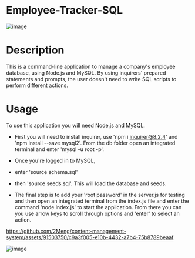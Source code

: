# Employee-Tracker-SQL

![image](https://github.com/2Meng/content-management-system/assets/91503750/e0718fe1-ea7b-42d0-9cd6-6f065ba6ee05)

# Description
This is a command-line application to manage a company's employee database, using Node.js and MySQL. By using inquirers' prepared statements and prompts, the user doesn't need to write SQL scripts to perform different actions.

# Usage
To use this application you will need Node.js and MySQL. 

- First you will need to install inquirer, use 'npm i inquirer@8.2.4' and 'npm install --save mysql2'. From the db folder open an integrated terminal and enter 'mysql -u root -p'.
  
- Once you're logged in to MySQL,
- enter 'source schema.sql'
- then 'source seeds.sql'.
This will load the database and seeds.

- The final step is to add your 'root password' in the server.js for testing and then open an integrated terminal from the index.js file and enter the command 'node index.js' to start the application. From there you can you use arrow keys to scroll through options and 'enter' to select an action.


https://github.com/2Meng/content-management-system/assets/91503750/c9a3f005-e10b-4432-a7b4-75b8789beaaf


![image](https://github.com/2Meng/content-management-system/assets/91503750/f5762b67-c50b-4279-ace0-7401ec8b4eda)
